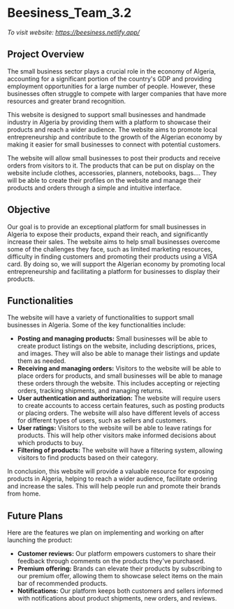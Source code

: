 # Beesiness_Team_3.2
*To visit website: https://beesiness.netlify.app/*

## Project Overview
The small business sector plays a crucial role in the economy of Algeria, accounting for a significant portion of the country's GDP and providing employment opportunities for a large number of people. However, these businesses often struggle to compete with larger companies that have more resources and greater brand recognition.

This website is designed to support small businesses and handmade industry in Algeria by providing them with a platform to showcase their products and reach a wider audience. The website aims to promote local entrepreneurship and contribute to the growth of the Algerian economy by making it easier for small businesses to connect with potential customers.

The website will allow small businesses to post their products and receive orders from visitors to it. The products that can be put on display on the website include clothes, accessories, planners, notebooks, bags.… They will be able to create their profiles on the website and manage their products and orders through a simple and intuitive interface.
## Objective
Our goal is to provide an exceptional platform for small businesses in Algeria to expose their products, expand their reach, and significantly increase their sales. The website aims to help small businesses overcome some of the challenges they face, such as limited marketing resources, difficulty in finding customers and promoting their products using a VISA card. By doing so, we will support the Algerian economy by promoting local entrepreneurship and facilitating a platform for businesses to display their products.
## Functionalities
The website will have a variety of functionalities to support small businesses in Algeria. Some of the key functionalities include:

- **Posting and managing products:** Small businesses will be able to create product listings on the website, including descriptions, prices, and images. They will also be able to manage their listings and update them as needed.
- **Receiving and managing orders:** Visitors to the website will be able to place orders for products, and small businesses will be able to manage these orders through the website. This includes accepting or rejecting orders, tracking shipments, and managing returns.
- **User authentication and authorization:** The website will require users to create accounts to access certain features, such as posting products or placing orders. The website will also have different levels of access for different types of users, such as sellers and customers.
- **User ratings:** Visitors to the website will be able to leave ratings for products. This will help other visitors make informed decisions about which products to buy.
- **Filtering of products:** The website will have a filtering system, allowing visitors to find products based on their category.

In conclusion, this website will provide a valuable resource for exposing products in Algeria, helping to reach a wider audience, facilitate ordering and increase the sales. This will help people run and promote their brands from home.

## Future Plans
Here are the features we plan on implementing and working on after launching the product:

- **Customer reviews:** Our platform empowers customers to share their feedback through comments on the products they've purchased.
- **Premium offering:** Brands can elevate their products by subscribing to our premium offer, allowing them to showcase select items on the main bar of recommended products.
- **Notifications:** Our platform keeps both customers and sellers informed with notifications about product shipments, new orders, and reviews.
